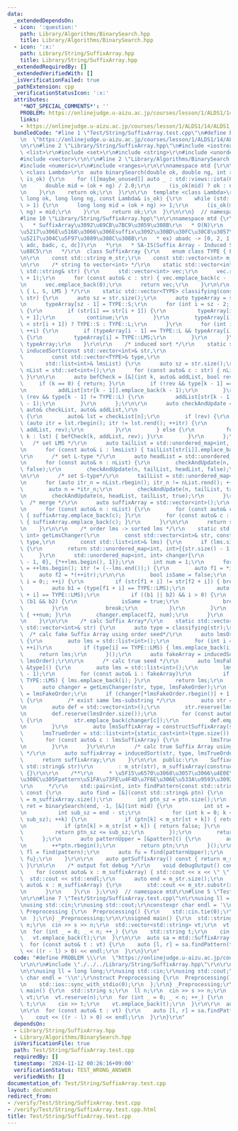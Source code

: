 ```yaml
---
data:
  _extendedDependsOn:
  - icon: ':question:'
    path: Library/Algorithms/BinarySearch.hpp
    title: Library/Algorithms/BinarySearch.hpp
  - icon: ':x:'
    path: Library/String/SuffixArray.hpp
    title: Library/String/SuffixArray.hpp
  _extendedRequiredBy: []
  _extendedVerifiedWith: []
  _isVerificationFailed: true
  _pathExtension: cpp
  _verificationStatusIcon: ':x:'
  attributes:
    '*NOT_SPECIAL_COMMENTS*': ''
    PROBLEM: https://onlinejudge.u-aizu.ac.jp/courses/lesson/1/ALDS1/14/ALDS1_14_D
    links:
    - https://onlinejudge.u-aizu.ac.jp/courses/lesson/1/ALDS1/14/ALDS1_14_D
  bundledCode: "#line 1 \"Test/String/SuffixArray.test.cpp\"\n#define PROBLEM \\\r\
    \n  \"https://onlinejudge.u-aizu.ac.jp/courses/lesson/1/ALDS1/14/ALDS1_14_D\"\r\
    \n\r\n#line 2 \"Library/String/SuffixArray.hpp\"\n#include <iostream>\r\n#include\
    \ <list>\r\n#include <set>\r\n#include <string>\r\n#include <unordered_map>\r\n\
    #include <vector>\r\n\r\n#line 2 \"Library/Algorithms/BinarySearch.hpp\"\n\r\n\
    #include <numeric>\r\n#include <ranges>\r\n\r\nnamespace mtd {\r\n\r\n  template\
    \ <class Lambda>\r\n  auto binarySearch(double ok, double ng, int rep, const Lambda&\
    \ is_ok) {\r\n    for ([[maybe_unused]] auto _ : std::views::iota(0, rep)) {\r\
    \n      double mid = (ok + ng) / 2.0;\r\n      (is_ok(mid) ? ok : ng) = mid;\r\
    \n    }\r\n    return ok;\r\n  }\r\n\r\n  template <class Lambda>\r\n  auto binarySearch(long\
    \ long ok, long long ng, const Lambda& is_ok) {\r\n    while (std::abs(ok - ng)\
    \ > 1) {\r\n      long long mid = (ok + ng) >> 1;\r\n      (is_ok(mid) ? ok :\
    \ ng) = mid;\r\n    }\r\n    return ok;\r\n  }\r\n\r\n}  // namespace mtd\r\n\
    #line 10 \"Library/String/SuffixArray.hpp\"\n\r\nnamespace mtd {\r\n  /**\r\n\
    \   * SuffixArray\u3092\u69CB\u7BC9\u3059\u308B\r\n   * O(N)\r\n   * \u6587\u5B57\
    \u5217\u306E\u5168\u3066\u306Esuffix\u3092\u30BD\u30FC\u30C8\u3057\u305F\u914D\
    \u5217\u304C\u5F97\u3089\u308C\u308B\r\n   * ex) abadc -> [0, 2, 1, 4, 3]([abadc,\
    \ adc, badc, c, dc])\r\n   *\r\n   * SA-IS(Suffix Array - Induced Sort)\u3067\u5B9F\
    \u88C5\r\n   */\r\n  class SuffixArray {\r\n    enum class TYPE { L, S, LMS };\r\
    \n\r\n    const std::string m_str;\r\n    const std::vector<int> m_suffixArray;\r\
    \n\r\n    /* string to vector<int> */\r\n    static std::vector<int> toIntVec(const\
    \ std::string& str) {\r\n      std::vector<int> vec;\r\n      vec.reserve(str.size()\
    \ + 1);\r\n      for (const auto& c : str) { vec.emplace_back(c - '0' + 1); }\r\
    \n      vec.emplace_back(0);\r\n      return vec;\r\n    }\r\n\r\n    /* classify\
    \ { L, S, LMS } */\r\n    static std::vector<TYPE> classifying(const std::vector<int>&\
    \ str) {\r\n      auto sz = str.size();\r\n      auto typeArray = std::vector<TYPE>(sz);\r\
    \n      typeArray[sz - 1] = TYPE::S;\r\n      for (int i = sz - 2; i >= 0; --i)\
    \ {\r\n        if (str[i] == str[i + 1]) {\r\n          typeArray[i] = typeArray[i\
    \ + 1];\r\n          continue;\r\n        }\r\n        typeArray[i] = (str[i]\
    \ < str[i + 1]) ? TYPE::S : TYPE::L;\r\n      }\r\n      for (int i = 1; i < sz;\
    \ ++i) {\r\n        if (typeArray[i - 1] == TYPE::L && typeArray[i] == TYPE::S)\
    \ {\r\n          typeArray[i] = TYPE::LMS;\r\n        }\r\n      }\r\n      return\
    \ typeArray;\r\n    }\r\n\r\n    /* induced sort */\r\n    static std::vector<int>\
    \ inducedSort(const std::vector<int>& str,\r\n                               \
    \         const std::vector<TYPE>& type,\r\n                                 \
    \       std::list<int>& lmsList) {\r\n      auto sz = str.size();\r\n      auto\
    \ nList = std::set<int>();\r\n      for (const auto& c : str) { nList.emplace(c);\
    \ }\r\n\r\n      auto befCheck = [&](int k, auto& addList, bool rev) {\r\n   \
    \     if (k == 0) { return; }\r\n        if (!rev && type[k - 1] == TYPE::L) {\r\
    \n          addList[str[k - 1]].emplace_back(k - 1);\r\n        }\r\n        if\
    \ (rev && type[k - 1] != TYPE::L) {\r\n          addList[str[k - 1]].emplace_front(k\
    \ - 1);\r\n        }\r\n      };\r\n\r\n      auto checkAndUpdate = [&](int n,\
    \ auto& checkList, auto& addList,\r\n                                bool rev)\
    \ {\r\n        auto& lst = checkList[n];\r\n        if (rev) {\r\n          for\
    \ (auto itr = lst.rbegin(); itr != lst.rend(); ++itr) {\r\n            befCheck(*itr,\
    \ addList, rev);\r\n          }\r\n        } else {\r\n          for (const auto&\
    \ k : lst) { befCheck(k, addList, rev); }\r\n        }\r\n      };\r\n\r\n   \
    \   /* set LMS */\r\n      auto tailList = std::unordered_map<int, std::list<int>>();\r\
    \n      for (const auto& i : lmsList) { tailList[str[i]].emplace_back(i); }\r\n\
    \r\n      /* set L-type */\r\n      auto headList = std::unordered_map<int, std::list<int>>();\r\
    \n      for (const auto& n : nList) {\r\n        checkAndUpdate(n, headList, headList,\
    \ false);\r\n        checkAndUpdate(n, tailList, headList, false);\r\n      }\r\
    \n\r\n      /* set S-type*/\r\n      tailList = std::unordered_map<int, std::list<int>>();\r\
    \n      for (auto itr_n = nList.rbegin(); itr_n != nList.rend(); ++itr_n) {\r\n\
    \        auto n = *itr_n;\r\n        checkAndUpdate(n, tailList, tailList, true);\r\
    \n        checkAndUpdate(n, headList, tailList, true);\r\n      }\r\n\r\n    \
    \  /* merge */\r\n      auto suffixArray = std::vector<int>();\r\n      suffixArray.reserve(sz);\r\
    \n      for (const auto& n : nList) {\r\n        for (const auto& c : headList[n])\
    \ { suffixArray.emplace_back(c); }\r\n        for (const auto& c : tailList[n])\
    \ { suffixArray.emplace_back(c); }\r\n      }\r\n\r\n      return suffixArray;\r\
    \n    }\r\n\r\n    /* order lms -> sorted lms */\r\n    static std::unordered_map<int,\
    \ int> getLmsChanger(\r\n        const std::vector<int>& str, const std::vector<TYPE>&\
    \ type,\r\n        const std::list<int>& lms) {\r\n      if (lms.size() == 1)\
    \ {\r\n        return std::unordered_map<int, int>{{str.size() - 1, 0}};\r\n \
    \     }\r\n      std::unordered_map<int, int> changer{\r\n          {static_cast<int>(str.size())\
    \ - 1, 0}, {*++lms.begin(), 1}};\r\n      int num = 1;\r\n      for (auto itr\
    \ = ++lms.begin(); itr != (--lms.end());) {\r\n        auto f1 = *itr;\r\n   \
    \     auto f2 = *(++itr);\r\n\r\n        bool isSame = false;\r\n        for (int\
    \ i = 0;; ++i) {\r\n          if (str[f1 + i] != str[f2 + i]) { break; }\r\n \
    \         auto b1 = (type[f1 + i] == TYPE::LMS);\r\n          auto b2 = (type[f2\
    \ + i] == TYPE::LMS);\r\n          if ((b1 || b2) && i > 0) {\r\n            if\
    \ (b1 && b2) {\r\n              isSame = true;\r\n              break;\r\n   \
    \         }\r\n            break;\r\n          }\r\n        }\r\n        if (!isSame)\
    \ { ++num; }\r\n        changer.emplace(f2, num);\r\n      }\r\n      return changer;\r\
    \n    }\r\n\r\n    /* calc Suffix Array*/\r\n    static std::vector<int> constructSuffixArray(const\
    \ std::vector<int>& str) {\r\n      auto type = classifying(str);\r\n\r\n    \
    \  /* calc fake Suffix Array using order seed*/\r\n      auto lmsOrder = [&type]()\
    \ {\r\n        auto lms = std::list<int>();\r\n        for (int i = 0; i < type.size();\
    \ ++i)\r\n          if (type[i] == TYPE::LMS) { lms.emplace_back(i); }\r\n   \
    \     return lms;\r\n      }();\r\n      auto fakeArray = inducedSort(str, type,\
    \ lmsOrder);\r\n\r\n      /* calc true seed */\r\n      auto lmsFakeOrder = [&fakeArray,\
    \ &type]() {\r\n        auto lms = std::list<int>();\r\n        lms.emplace_back(static_cast<int>(type.size())\
    \ - 1);\r\n        for (const auto& i : fakeArray)\r\n          if (type[i] ==\
    \ TYPE::LMS) { lms.emplace_back(i); }\r\n        return lms;\r\n      }();\r\n\
    \      auto changer = getLmsChanger(str, type, lmsFakeOrder);\r\n      auto& lmsTrueOrder\
    \ = lmsFakeOrder;\r\n      if (changer[*lmsFakeOrder.rbegin()] + 1 < lmsFakeOrder.size())\
    \ {\r\n        /* exist same lms-substring */\r\n        auto str = std::vector<int>();\r\
    \n        auto def = std::vector<int>();\r\n        str.reserve(lmsOrder.size());\r\
    \n        def.reserve(lmsOrder.size());\r\n        for (const auto& c : lmsOrder)\
    \ {\r\n          str.emplace_back(changer[c]);\r\n          def.emplace_back(c);\r\
    \n        }\r\n        auto lmsSuffixArray = constructSuffixArray(str);\r\n  \
    \      lmsTrueOrder = std::list<int>{static_cast<int>(type.size()) - 1};\r\n \
    \       for (const auto& c : lmsSuffixArray) {\r\n          lmsTrueOrder.emplace_back(def[c]);\r\
    \n        }\r\n      }\r\n\r\n      /* calc true Suffix Array using true seed\
    \ */\r\n      auto suffixArray = inducedSort(str, type, lmsTrueOrder);\r\n\r\n\
    \      return suffixArray;\r\n    }\r\n\r\n  public:\r\n    SuffixArray(const\
    \ std::string& str)\r\n        : m_str(str), m_suffixArray(constructSuffixArray(toIntVec(str)))\
    \ {}\r\n\r\n    /**\r\n     * \u5F15\u6570\u3068\u3057\u3066\u4E0E\u3048\u3089\
    \u308C\u305Fpattern\u51FA\u73FE\u4F4D\u7F6E\u306E\u533A\u9593\u3092\u8FD4\u3059\
    \r\n     */\r\n    std::pair<int, int> findPattern(const std::string& pattern)\
    \ const {\r\n      auto find = [&](const std::string& ptn) {\r\n        int end\
    \ = m_suffixArray.size();\r\n        int ptn_sz = ptn.size();\r\n        auto\
    \ ret = binarySearch(end, -1, [&](int mid) {\r\n          int st = m_suffixArray[mid];\r\
    \n          int sub_sz = end - st;\r\n          for (int k = 0; k < std::min(ptn_sz,\
    \ sub_sz); ++k) {\r\n            if (ptn[k] < m_str[st + k]) { return true; }\r\
    \n            if (ptn[k] > m_str[st + k]) { return false; }\r\n          }\r\n\
    \          return ptn_sz <= sub_sz;\r\n        });\r\n        return ret;\r\n\
    \      };\r\n      auto patternUpper = [&pattern]() {\r\n        auto ptn = pattern;\r\
    \n        ++*ptn.rbegin();\r\n        return ptn;\r\n      }();\r\n      auto\
    \ fl = find(pattern);\r\n      auto fu = find(patternUpper);\r\n      return {fl,\
    \ fu};\r\n    }\r\n\r\n    auto getSuffixArray() const { return m_suffixArray;\
    \ }\r\n\r\n    /* output fot debug */\r\n    void debugOutput() const {\r\n  \
    \    for (const auto& x : m_suffixArray) { std::cout << x << \" \"; }\r\n    \
    \  std::cout << std::endl;\r\n      auto end = m_str.size();\r\n      for (const\
    \ auto& x : m_suffixArray) {\r\n        std::cout << m_str.substr(x, end) << std::endl;\r\
    \n      }\r\n    }\r\n  };\r\n}  // namespace mtd\r\n#line 5 \"Test/String/SuffixArray.test.cpp\"\
    \n\r\n#line 7 \"Test/String/SuffixArray.test.cpp\"\n\r\nusing ll = long long;\r\
    \nusing std::cin;\r\nusing std::cout;\r\nconstexpr char endl = '\\n';\r\nstruct\
    \ Preprocessing {\r\n  Preprocessing() {\r\n    std::cin.tie(0);\r\n    std::ios::sync_with_stdio(0);\r\
    \n  };\r\n} _Preprocessing;\r\n\r\nsigned main() {\r\n  std::string s;\r\n  ll\
    \ n;\r\n  cin >> s >> n;\r\n  std::vector<std::string> vt;\r\n  vt.reserve(n);\r\
    \n  for (int _ = 0; _ < n; ++_) {\r\n    std::string t;\r\n    cin >> t;\r\n \
    \   vt.emplace_back(t);\r\n  }\r\n\r\n  auto sa = mtd::SuffixArray(s);\r\n\r\n\
    \  for (const auto& t : vt) {\r\n    auto [l, r] = sa.findPattern(t);\r\n    cout\
    \ << ((r - l) > 0) << endl;\r\n  }\r\n}\r\n"
  code: "#define PROBLEM \\\r\n  \"https://onlinejudge.u-aizu.ac.jp/courses/lesson/1/ALDS1/14/ALDS1_14_D\"\
    \r\n\r\n#include \"./../../Library/String/SuffixArray.hpp\"\r\n\r\n#include <iostream>\r\
    \n\r\nusing ll = long long;\r\nusing std::cin;\r\nusing std::cout;\r\nconstexpr\
    \ char endl = '\\n';\r\nstruct Preprocessing {\r\n  Preprocessing() {\r\n    std::cin.tie(0);\r\
    \n    std::ios::sync_with_stdio(0);\r\n  };\r\n} _Preprocessing;\r\n\r\nsigned\
    \ main() {\r\n  std::string s;\r\n  ll n;\r\n  cin >> s >> n;\r\n  std::vector<std::string>\
    \ vt;\r\n  vt.reserve(n);\r\n  for (int _ = 0; _ < n; ++_) {\r\n    std::string\
    \ t;\r\n    cin >> t;\r\n    vt.emplace_back(t);\r\n  }\r\n\r\n  auto sa = mtd::SuffixArray(s);\r\
    \n\r\n  for (const auto& t : vt) {\r\n    auto [l, r] = sa.findPattern(t);\r\n\
    \    cout << ((r - l) > 0) << endl;\r\n  }\r\n}\r\n"
  dependsOn:
  - Library/String/SuffixArray.hpp
  - Library/Algorithms/BinarySearch.hpp
  isVerificationFile: true
  path: Test/String/SuffixArray.test.cpp
  requiredBy: []
  timestamp: '2024-11-12 00:26:16+09:00'
  verificationStatus: TEST_WRONG_ANSWER
  verifiedWith: []
documentation_of: Test/String/SuffixArray.test.cpp
layout: document
redirect_from:
- /verify/Test/String/SuffixArray.test.cpp
- /verify/Test/String/SuffixArray.test.cpp.html
title: Test/String/SuffixArray.test.cpp
---
```


